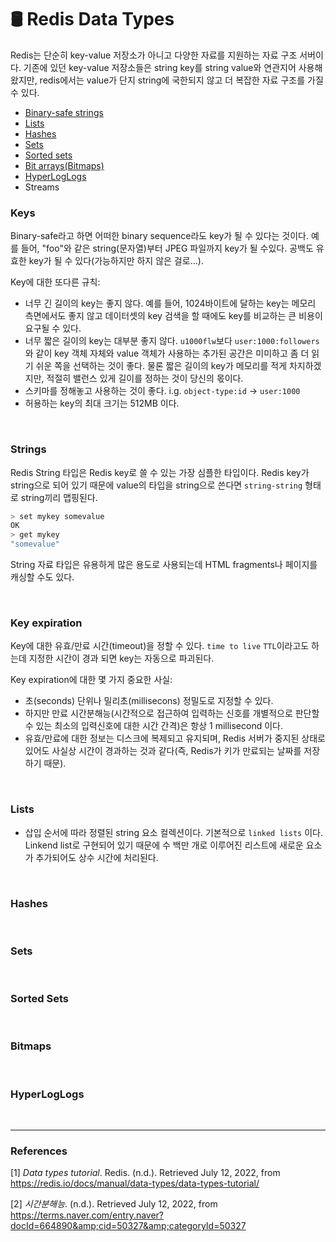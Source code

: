 # :oil_drum: **Redis Data Types** 

Redis는 단순히 key-value 저장소가 아니고 다양한 자료를 지원하는 자료 구조 서버이다. 기존에 있던 key-value 저장소들은 string key를 string value와 연관지어 사용해왔지만, redis에서는 value가 단지 string에 국한되지 않고 더 복잡한 자료 구조를 가질 수 있다.

- [Binary-safe strings](#keys)
- [Lists](#Lists)
- [Hashes](#hashes)
- [Sets](#sets)
- [Sorted sets](#sorted-sets)
- [Bit arrays(Bitmaps)](#bitmaps)
- [HyperLogLogs](#hyperloglogs)
- Streams


### Keys
Binary-safe라고 하면 어떠한 binary sequence라도 key가 될 수 있다는 것이다. 예를 들어, "foo"와 같은 string(문자열)부터 JPEG 파일까지 key가 될 수있다. 공백도 유효한 key가 될 수 있다(가능하지만 하지 않은 걸로...).

Key에 대한 또다른 규칙:
- 너무 긴 길이의 key는 좋지 않다. 예를 들어, 1024바이트에 달하는 key는 메모리 측면에서도 좋지 않고 데이터셋의 key 검색을 할 때에도 key를 비교하는 큰 비용이 요구될 수 있다. 
- 너무 짧은 길이의 key는 대부분 좋지 않다. `u1000flw`보다 `user:1000:followers`와 같이 key 객체 자체와 value 객체가 사용하는 추가된 공간은 미미하고 좀 더 읽기 쉬운 쪽을 선택하는 것이 좋다. 물론 짧은 길이의 key가 메모리를 적게 차지하겠지만, 적절히 밸런스 있게 길이를 정하는 것이 당신의 몫이다.
- 스키마를 정해놓고 사용하는 것이 좋다. i.g. `object-type:id` -> `user:1000`
-  허용하는 key의 최대 크기는 512MB 이다.

<br>

### Strings
Redis String 타입은 Redis key로 쓸 수 있는 가장 심플한 타입이다.
Redis key가 string으로 되어 있기 때문에 value의 타입을 string으로 쓴다면 `string-string` 형태로 string끼리 맵핑된다.

```c
> set mykey somevalue
OK
> get mykey
"somevalue"
```

String 자료 타입은 유용하게 많은 용도로 사용되는데 HTML fragments나 페이지를 캐싱할 수도 있다.

<br>

### Key expiration
Key에 대한 유효/만료 시간(timeout)을 정할 수 있다.  `time to live` `TTL`이라고도 하는데 지정한 시간이 경과 되면 key는 자동으로 파괴된다.

Key expiration에 대한 몇 가지 중요한 사실:
- 초(seconds) 단위나 밀리초(millisecons) 정밀도로 지정할 수 있다.
- 하지만 만료 시간분해능(시간적으로 접근하여 입력하는 신호를 개별적으로 판단할 수 있는 최소의 입력신호에 대한 시간 간격)은 항상 1 millisecond 이다.
- 유효/만료에 대한 정보는 디스크에 복제되고 유지되며, Redis 서버가 중지된 상태로 있어도 사실상 시간이 경과하는 것과 같다(즉, Redis가 키가 만료되는 날짜를 저장하기 때문).

<br>

### Lists
- 삽입 순서에 따라 정렬된 string 요소 컬렉션이다. 기본적으로 `linked lists` 이다. Linkend list로 구현되어 있기 때문에 수 백만 개로 이루어진 리스트에 새로운 요소가 추가되어도 상수 시간에 처리된다.

<br>

### Hashes

<br>

### Sets

<br>

### Sorted Sets

<br>

### Bitmaps

<br>

### HyperLogLogs


<br>

---
### **References**
[1] *Data types tutorial*. Redis. (n.d.). Retrieved July 12, 2022, from https://redis.io/docs/manual/data-types/data-types-tutorial/

[2] *시간분해능*. (n.d.). Retrieved July 12, 2022, from https://terms.naver.com/entry.naver?docId=664890&amp;cid=50327&amp;categoryId=50327 